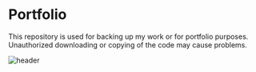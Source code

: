 # Portfolio
This repository is used for backing up my work or for portfolio purposes. Unauthorized downloading or copying of the code may cause problems.

![header](https://capsule-render.vercel.app/api?type=rect&color=0:EEFF00,100:a82da8&height=300&text=openplayceo's%portfolio&fontSize=35&fontAlign=35&fontAlignY=80)

